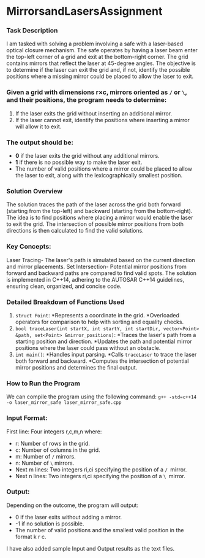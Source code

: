 # MirrorsandLasersAssignment
### Task Description
I am tasked with solving a problem involving a safe with a laser-based optical closure mechanism. The safe operates by having a laser beam enter the top-left corner of a grid and exit at the bottom-right corner. The grid contains mirrors that reflect the laser at 45-degree angles. The objective is to determine if the laser can exit the grid and, if not, identify the possible positions where a missing mirror could be placed to allow the laser to exit.

### Given a grid with dimensions **r×c**, mirrors oriented as `/` or `\`, and their positions, the program needs to determine:
1. If the laser exits the grid without inserting an additional mirror.
2. If the laser cannot exit, identify the positions where inserting a mirror will allow it to exit.

### The output should be:
- **0** if the laser exits the grid without any additional mirrors.
- **1** if there is no possible way to make the laser exit.
- The number of valid positions where a mirror could be placed to allow the laser to exit, along with the lexicographically smallest position.

### Solution Overview
The solution traces the path of the laser across the grid both forward (starting from the top-left) and backward (starting from the bottom-right). The idea is to find positions where placing a mirror would enable the laser to exit the grid. The intersection of possible mirror positions from both directions is then calculated to find the valid solutions.

### Key Concepts:
Laser Tracing- The laser's path is simulated based on the current direction and mirror placements.
Set Intersection- Potential mirror positions from forward and backward paths are compared to find valid spots.
The solution is implemented in C++14, adhering to the AUTOSAR C++14 guidelines, ensuring clean, organized, and concise code.

### Detailed Breakdown of Functions Used
1. `struct Point`:
*Represents a coordinate in the grid.
*Overloaded operators for comparison to help with sorting and equality checks.
2. `bool traceLaser(int startX, int startY, int startDir, vector<Point> &path, set<Point> &mirror_positions)`:
*Traces the laser's path from a starting position and direction.
*Updates the path and potential mirror positions where the laser could pass without an obstacle.
3. `int main()`:
*Handles input parsing.
*Calls `traceLaser` to trace the laser both forward and backward.
*Computes the intersection of potential mirror positions and determines the final output.

### How to Run the Program
We can compile the program using the following command:
`g++ -std=c++14 -o laser_mirror_safe laser_mirror_safe.cpp`

### Input Format:
First line: Four integers r,c,m,n where:
- r: Number of rows in the grid.
- c: Number of columns in the grid.
- m: Number of `/` mirrors.
- n: Number of `\` mirrors.
- Next m lines: Two integers ri,ci specifying the position of a `/ `mirror.
- Next n lines: Two integers ri,ci specifying the position of a `\ `mirror.

### Output:
Depending on the outcome, the program will output:
- 0 if the laser exits without adding a mirror.
- -1 if no solution is possible.
- The number of valid positions and the smallest valid position in the format k r c.

I have also added sample Input and Output results as the text files.
